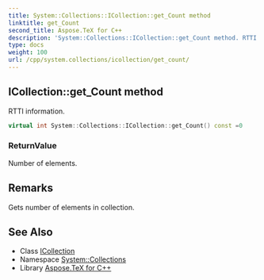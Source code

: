 ```yaml
---
title: System::Collections::ICollection::get_Count method
linktitle: get_Count
second_title: Aspose.TeX for C++
description: 'System::Collections::ICollection::get_Count method. RTTI information in C++.'
type: docs
weight: 100
url: /cpp/system.collections/icollection/get_count/
---
```

## ICollection::get_Count method


RTTI information.

```cpp
virtual int System::Collections::ICollection::get_Count() const =0
```


### ReturnValue

Number of elements.
## Remarks


Gets number of elements in collection. 
## See Also

* Class [ICollection](../)
* Namespace [System::Collections](../../)
* Library [Aspose.TeX for C++](../../../)
